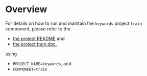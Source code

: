 # Overview

For details on how to run and maintain the `keywords` project `train` component, please refer
to the
- [the project README](../README.md) and
- [the project train doc.](../../doc/01_train.md)

using

- `PROJECT_NAME=keywords`, and
- `COMPONENT=train`
